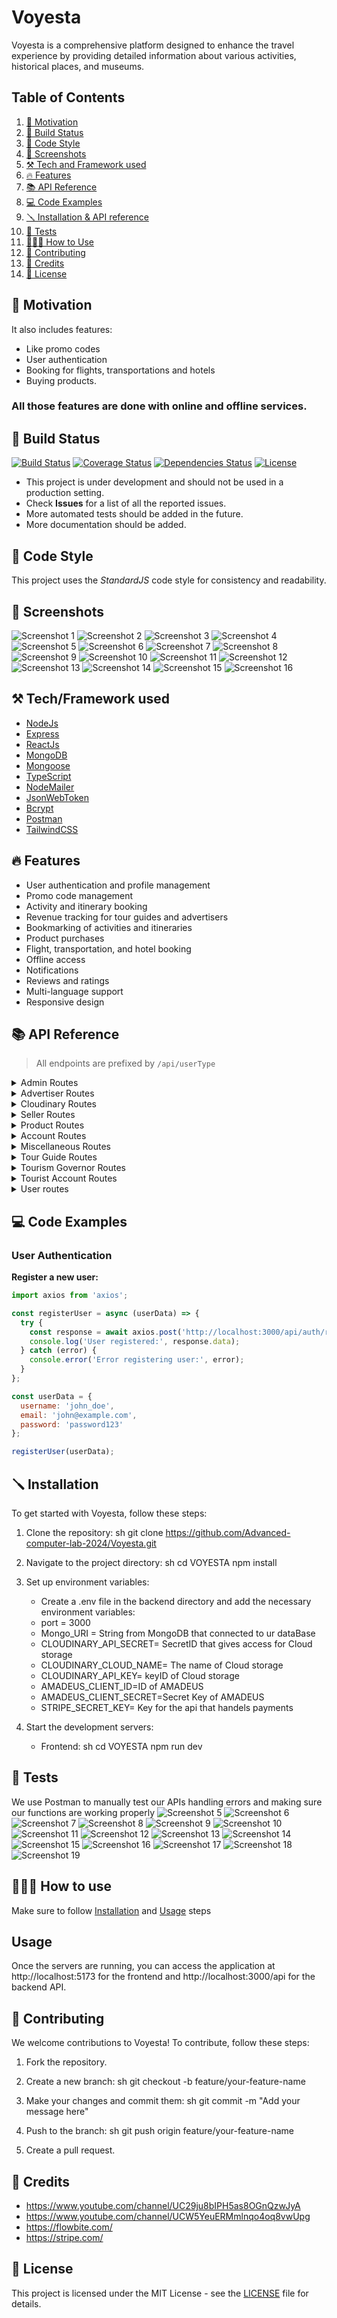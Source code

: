 # Voyesta
Voyesta is a comprehensive platform designed to enhance the travel experience by providing detailed information about various activities, historical places, and museums.

## Table of Contents

1. [🚀 Motivation](#-motivation)
2. [🧱 Build Status](#-build-status)
3. [🎨 Code Style](#-code-style)
4. [📸 Screenshots](#-screenshots)
5. [⚒️ Tech and Framework used](#️-tech-and-framework-used)
6. [🔥 Features](#-features)
7. [📚 API Reference](#-api-reference)
8. [💻 Code Examples](#-code-examples)
9. [🪛 Installation & API reference](#-installation--api-reference)
10. [🧪 Tests](#-tests)
11. [🧑🏻‍🏫 How to Use](#-how-to-use)
12. [🤝 Contributing](#-contributing)
13. [🫡 Credits](#-credits)
14. [📜 License](#-license)

## 🚀 Motivation

It also includes features: 
- Like promo codes
- User authentication
- Booking for flights, transportations and hotels
- Buying products.
### All those features are done with online and offline services.

## 🧱 Build Status

[![Build Status](https://github.com/yourusername/voyesta/actions/workflows/ci.yml/badge.svg)](https://github.com/yourusername/voyesta/actions)
[![Coverage Status](https://coveralls.io/repos/github/yourusername/voyesta/badge.svg?branch=main)](https://coveralls.io/github/yourusername/voyesta?branch=main)
[![Dependencies Status](https://david-dm.org/yourusername/voyesta/status.svg)](https://david-dm.org/yourusername/voyesta)
[![License](https://img.shields.io/badge/license-MIT-blue.svg)](https://github.com/yourusername/voyesta/blob/main/LICENSE)

- This project is under development and should not be used in a production setting.
- Check **Issues** for a list of all the reported issues.
- More automated tests should be added in the future.
- More documentation should be added.

## 🎨 Code Style
This project uses the *StandardJS* code style for consistency and readability.

## 📸 Screenshots
![Screenshot 1](screenshots/screenshot1.jpg)
![Screenshot 2](screenshots/screenshot2.jpg)
![Screenshot 3](screenshots/screenshot3.jpg)
![Screenshot 4](screenshots/screenshot4.jpg)
![Screenshot 5](screenshots/screenshot21.jpg)
![Screenshot 6](screenshots/screenshot22.jpg)
![Screenshot 7](screenshots/screenshot23.jpg)
![Screenshot 8](screenshots/screenshot24.jpg)
![Screenshot 9](screenshots/screenshot25.jpg)
![Screenshot 10](screenshots/screenshot26.jpg)
![Screenshot 11](screenshots/screenshot27.jpg)
![Screenshot 12](screenshots/screenshot28.jpg)
![Screenshot 13](screenshots/screenshot29.jpg)
![Screenshot 14](screenshots/screenshot30.jpg)
![Screenshot 15](screenshots/screenshot31.jpg)
![Screenshot 16](screenshots/screenshot32.jpg)
## ⚒️ Tech/Framework used

- [NodeJs](https://nodejs.org/en/)
- [Express](https://expressjs.com/)
- [ReactJs](https://reactjs.org/)
- [MongoDB](https://www.mongodb.com/)
- [Mongoose](https://mongoosejs.com/)
- [TypeScript](https://www.typescriptlang.org/)
- [NodeMailer](https://nodemailer.com/about/)
- [JsonWebToken](https://jwt.io/)
- [Bcrypt](https://www.npmjs.com/package/bcrypt)
- [Postman](https://www.postman.com/)
- [TailwindCSS](https://tailwindcss.com/)

## 🔥 Features
- User authentication and profile management
- Promo code management
- Activity and itinerary booking
- Revenue tracking for tour guides and advertisers
- Bookmarking of activities and itineraries
- Product purchases
- Flight, transportation, and hotel booking
- Offline access
- Notifications
- Reviews and ratings
- Multi-language support
- Responsive design

## 📚 API Reference

> All endpoints are prefixed by `/api/userType`

<details>
<summary>Admin Routes</summary>

### Admin Routes
- **POST** `/createTourismGoverner`  
  Create a new tourism governor.

- **POST** `/createAdmin`  
  Create a new admin.

- **PATCH** `/updatePassword`  
  Update an account's password.

- **DELETE** `/deleteAccount`  
  Delete an account.

### Activity Category Routes
- **POST** `/addActivityCategory`  
  Add a new activity category.

- **GET** `/getActivityCategory`  
  Retrieve all activity categories.

- **PUT** `/updateActivityCategory`  
  Update an activity category.

- **DELETE** `/deleteActivityCategory`  
  Delete an activity category by ID.

### Preference Tag Routes
- **POST** `/addPrefernceTag`  
  Add a new preference tag.

- **GET** `/getPrefernceTag`  
  Retrieve all preference tags.

- **PUT** `/updatePrefernceTag`  
  Update a preference tag.

- **DELETE** `/deletePrefernceTag`  
  Delete a preference tag.

### Product Routes
- **GET** `/getProducts`  
  Retrieve all products (authentication required).

- **POST** `/addProduct`  
  Add a new product.

- **PUT** `/updateProduct/:id`  
  Update a product by ID.

- **GET** `/searchProducts`  
  Search products by name.

- **GET** `/filterProductsByPrice`  
  Filter products by price.

- **GET** `/sortProductsByRatings`  
  Sort products by ratings.

- **GET** `/getProductsMinAndMax`  
  Get the minimum and maximum prices of products.

- **PATCH** `/archiveProduct/:id`  
  Archive a product by ID (authentication required).

- **PATCH** `/unarchiveProduct/:id`  
  Unarchive a product by ID (authentication required).

- **GET** `/getProductsSales`  
  Retrieve product sales data (authentication required).

### Itineraries Routes
- **GET** `/getItinerary`  
  Retrieve itineraries (authentication required).

- **PATCH** `/flagInappropriate/:id`  
  Flag an itinerary as inappropriate by ID (authentication required).

- **PATCH** `/flagActivityAsInappropriate/:id`  
  Flag an activity as inappropriate by ID (authentication required).

### Complaint Routes
- **GET** `/getComplaints`  
  Retrieve all complaints.

- **GET** `/getComplaintById/:id`  
  Retrieve a specific complaint by ID.

- **PATCH** `/updateComplaintStatus/:id`  
  Update the status of a complaint by ID.

- **PATCH** `/replyToComplaint/:id`  
  Add a reply to a complaint by ID (authentication required).

### Account Routes
- **PATCH** `/changePassword`  
  Change the password of an account (authentication required).

- **PATCH** `/setStatusToActive/:id`  
  Set an account's status to active by ID.

- **PATCH** `/setStatusToRejected/:id`  
  Set an account's status to rejected by ID.

- **DELETE** `/deleteAccount/:id`  
  Delete an account by ID (authentication required).

- **GET** `/getDeletedUsers`  
  Retrieve all deleted users.

### Promo Code Routes
- **POST** `/createPromoCode`  
  Create a new promo code.

- **GET** `/getPromoCodes`  
  Retrieve all promo codes.

- **POST** `/createGlobalPromoCode`  
  Create a global promo code.

- **GET** `/getGlobalPromoCodes`  
  Retrieve all global promo codes.

- **PUT** `/updateGlobalPromoCode/:code`  
  Update a global promo code by its code.

- **DELETE** `/deleteGlobalPromoCode/:code`  
  Delete a global promo code by its code.

- **POST** `/BDpromocode/:code`  
  Generate promo codes for users with birthdays matching a specific date.

### Miscellaneous Routes
- **GET** `/CheckStock`  
  Check product stock levels.

- **GET** `/getRevenue`  
  Retrieve revenue data (authentication required).

- **POST** `/sendNotification`  
  Send a notification (authentication required).

- **GET** `/getActivity`  
  Retrieve activity data (authentication required).

- **GET** `/getNotifications`  
  Retrieve notifications (authentication required).

- **GET** `/getUserStats`  
  Retrieve user statistics.
</details>

<details>
<summary>Advertiser Routes</summary>

### Advertiser Management
- **POST** `/add`  
  Add a new advertiser.

- **GET** `/get`  
  Retrieve all advertisers (authentication required).

- **PUT** `/update`  
  Update an advertiser (authentication required).

- **DELETE** `/delete`  
  Delete an advertiser (authentication required).

---

### Activity Management
- **POST** `/createActivity`  
  Create a new activity (authentication required).

- **GET** `/getActivity`  
  Retrieve all activities created by an advertiser (authentication required).

- **PUT** `/updateActivity/:id`  
  Update an activity by ID (authentication required).

- **DELETE** `/deleteActivity/:id`  
  Delete an activity by ID (authentication required).

---

### Category and Preference Tag Management
- **GET** `/getActivityCategories`  
  Retrieve activity categories (authentication required).

- **GET** `/getPreferenceTags`  
  Retrieve preference tags (authentication required).

---

### Account Management
- **PATCH** `/changePassword`  
  Change the password of an account (authentication required).

- **PATCH** `/setStatusToDeleted`  
  Set the status of an account to deleted (authentication required).

---

### Profile Management
- **POST** `/uploadProfilePicture`  
  Upload a profile picture (authentication required).

---

### Revenue and Reports
- **GET** `/getRevenue`  
  Retrieve revenue data (authentication required).

- **GET** `/getBookingsReport`  
  Retrieve bookings report (authentication required).

---

### Notifications
- **GET** `/getNotifications`  
  Retrieve notifications (authentication required).

---

### Booking Management
- **PATCH** `/updateBookingEnabled/:id`  
  Update the booking enabled status for an activity by ID.

- **GET** `/:id/booking-status`  
  Retrieve the booking status for an activity by ID (authentication required).

</details>

<details>
<summary>Cloudinary Routes</summary>

### **Image Upload Routes**
- **POST** `/upload`  
  Upload an image (authentication required).

- **POST** `/uploadId`  
  Upload an ID document (authentication required).

- **POST** `/uploadAdditionalDocument`  
  Upload an additional document (authentication required).

- **POST** `/uploadِDocument`  
  Upload a general document (authentication required).

- **POST** `/uploadProductImage/:productId`  
  Upload a product image associated with a specific product by `productId` (authentication required).

### **Image Retrieval Routes**
- **GET** `/image/:publicId`  
  Retrieve an image or document by its `publicId`.

</details>

<details>
<summary>Seller Routes</summary>

### **Seller Management**
- **POST** `/add`  
  Create a new seller.

- **GET** `/get`  
  Retrieve seller details (authentication required).

- **PUT** `/update`  
  Update seller details (authentication required).

- **DELETE** `/delete`  
  Delete a seller (authentication required).

</details>

<details>
<summary>Product Routes</summary>

### **Product Management**
- **POST** `/createProduct`  
  Add a new product (authentication required).

- **GET** `/getAllProducts`  
  Retrieve all products.

- **GET** `/getMyProducts`  
  Retrieve products of the authenticated seller (authentication required).

- **GET** `/getProductsSales`  
  Retrieve sales data for products (authentication required).

- **PUT** `/updateProduct/:id`  
  Update a product by ID (authentication required).

- **PATCH** `/archiveProduct/:id`  
  Archive a product by ID (authentication required).

- **PATCH** `/unarchiveProduct/:id`  
  Unarchive a product by ID (authentication required).

- **GET** `/searchProductByName`  
  Search for products by name.

</details>

<details>
<summary>Account Routes</summary>

### **Account Management**
- **PATCH** `/changePassword`  
  Change the seller's password (authentication required).

- **PATCH** `/setStatusToDeleted`  
  Set the account status to deleted (authentication required).

</details>

<details>
<summary>Miscellaneous Routes</summary>

### **Miscellaneous**
- **POST** `/uploadProfilePicture`  
  Upload a profile picture (authentication required).

- **GET** `/CheckStock`  
  Check stock levels for products.

- **GET** `/getRevenue`  
  Retrieve revenue data (authentication required).

- **GET** `/getNotifications`  
  Retrieve notifications (authentication required).

</details>

<details>
<summary>Tour Guide Routes</summary>

## **Tour Guide Management**
- **POST** `/add`  
  Add a new tour guide.

- **GET** `/get`  
  Retrieve all tour guides (authentication required).

- **PUT** `/update`  
  Update a tour guide (authentication required).

## **Itineraries**
- **POST** `/createItinerary`  
  Create a new itinerary (authentication required).

- **GET** `/getItinerary/:id`  
  Retrieve a specific itinerary by ID.

- **GET** `/getItinerary`  
  Retrieve all itineraries (authentication required).

- **DELETE** `/deleteItinerary/:id`  
  Delete an itinerary by ID (authentication required).

- **PUT** `/updateItinerary/:id`  
  Update an itinerary by ID (authentication required).

- **PATCH** `/itineraries/:id/booking-status`  
  Update the booking status of an itinerary.

## **Activities**
- **GET** `/getActivity`  
  Retrieve activities.

## **Museums and Historical Places**
- **GET** `/getPlaces`  
  Retrieve museums and historical places.

## **Account Management**
- **PATCH** `/changePassword`  
  Change the password of a user account (authentication required).

- **PATCH** `/setStatusToDeleted`  
  Set the status of an account to "deleted" (authentication required).

- **POST** `/uploadProfilePicture`  
  Upload a profile picture (authentication required).

## **Revenue and Reports**
- **GET** `/getRevenue`  
  Retrieve revenue details (authentication required).

- **GET** `/getBookingsReport`  
  Retrieve a bookings report (authentication required).

## **Notifications**
- **GET** `/getNotifications`  
  Retrieve notifications (authentication required).

## **Booking Status**
- **PATCH** `/updateBookingEnabled/:id`  
  Update the enabled status of a booking.

- **GET** `/:id/booking-status`  
  Retrieve the booking status by ID (authentication required).

</details>

<details>
<summary>Tourism Governor Routes</summary>

### **Museums and Historical Places Routes**
- **POST** `/add`  
  Create a new museum or historical place (authentication required).

- **GET** `/getPlaces`  
  Retrieve all museums and historical places (authentication required).

- **PATCH** `/updatePlace/:id`  
  Update a museum or historical place by ID (authentication required).

- **DELETE** `/deletePlace/:id`  
  Delete a museum or historical place by ID (authentication required).

- **POST** `/addTag`  
  Add a tag to a museum or historical place (authentication required).

- **GET** `/search`  
  Search for museums or historical places.

### **Account Routes**
- **PATCH** `/changePassword`  
  Change the password of a tourism governor account (authentication required).

</details>
<details>

<summary>Tourist Account Routes</summary>

### `POST /add`
- **Description**: Create a new tourist account.
- **Controller**: `createTourist`

### `GET /get`
- **Description**: Retrieve a list of tourists (authentication required).
- **Controller**: `getTourists`

### `PUT /update`
- **Description**: Update tourist account details (authentication required).
- **Controller**: `updateTourist`

### `DELETE /delete`
- **Description**: Delete a tourist account (authentication required).
- **Controller**: `deleteTourist`

## Activity and Itinerary Routes
### `GET /getActivity`
- **Description**: Retrieve all activities (authentication required).
- **Controller**: `activityController.getActivity`

### `GET /getItinerary`
- **Description**: Retrieve itineraries (authentication required).
- **Controller**: `itineraryController.getItineraries`

### `GET /getCategory`
- **Description**: Retrieve activity categories (authentication required).
- **Controller**: `getActivityCategory`

### `GET /getTags`
- **Description**: Retrieve preference tags (authentication required).
- **Controller**: `getPreferenceTags`

### `PATCH /tourGuideComment/:id`
- **Description**: Add a comment on a tour guide (authentication required).
- **Controller**: `TourGuideComments`

### `PATCH /tourGuideRate/:id`
- **Description**: Rate a tour guide (authentication required).
- **Controller**: `rateTourGuide`

### `GET /checkTourGuideRatingAndComment/:id`
- **Description**: Check if the user has rated or commented on a tour guide (authentication required).
- **Controller**: `checkTourGuideRatingAndComment`

### `PATCH /activityComment/:id`
- **Description**: Add a comment to an activity (authentication required).
- **Controller**: `activityController.addComment`

### `PATCH /activityRate/:id`
- **Description**: Rate an activity (authentication required).
- **Controller**: `activityController.addRating`

### `PATCH /itineraryRate/:id`
- **Description**: Rate an itinerary (authentication required).
- **Controller**: `itineraryController.addItineraryRating`

### `PATCH /itineraryComment/:id`
- **Description**: Add a comment to an itinerary (authentication required).
- **Controller**: `itineraryController.addItineraryComment`

## Booking Routes
### `POST /BookEvent/:id`
- **Description**: Create a booking for an event (authentication required).
- **Controller**: `createBooking`

### `GET /getBookings`
- **Description**: Retrieve all bookings (authentication required).
- **Controller**: `getBookings`

### `PATCH /cancelBooking/:id`
- **Description**: Cancel a booking by ID (authentication required).
- **Controller**: `cancelBooking`

### `PATCH /payForBooking/:id`
- **Description**: Pay for a booking (authentication required).
- **Controller**: `payForBooking`

### `GET /viewAllPaidBookings`
- **Description**: View all paid bookings (authentication required).
- **Controller**: `viewAllPaidBookings`

## Order and Cart Routes
### `POST /createOrder`
- **Description**: Create a new order (authentication required).
- **Controller**: `createOrder`

### `GET /getOrders`
- **Description**: Retrieve all orders (authentication required).
- **Controller**: `getOrders`

### `GET /getOrder/:orderId`
- **Description**: Retrieve a specific order by ID (authentication required).
- **Controller**: `getOrder`

### `PATCH /cancelOrder/:orderId`
- **Description**: Cancel an order by ID (authentication required).
- **Controller**: `cancelOrder`

### `PATCH /pay`
- **Description**: Pay for an order (authentication required).
- **Controller**: `pay`

### `POST /addToCart`
- **Description**: Add an item to the cart (authentication required).
- **Controller**: `productController.addCart`

### `DELETE /removefromCart`
- **Description**: Remove an item from the cart (authentication required).
- **Controller**: `productController.removeCart`

### `POST /AddToWishList`
- **Description**: Add an item to the wishlist (authentication required).
- **Controller**: `productController.addToWishlist`

### `GET /ViewList`
- **Description**: View the wishlist (authentication required).
- **Controller**: `productController.getWishlist`

### `POST /deleteWish`
- **Description**: Remove an item from the wishlist (authentication required).
- **Controller**: `productController.removeFromWishlist`

### `POST /moveToCart`
- **Description**: Move an item from the wishlist to the cart (authentication required).
- **Controller**: `productController.moveWishlistToCart`

### `GET /getCart`
- **Description**: Retrieve the cart (authentication required).
- **Controller**: `productController.getCart`

### `POST /updateQuantity`
- **Description**: Update the quantity of an item in the cart (authentication required).
- **Controller**: `productController.updateCartQuantity`

## Promo Code and Coupon Routes
### `POST /redeemPromoCode`
- **Description**: Redeem a promo code (authentication required).
- **Controller**: `redeemPromoCode`

## Complaint Routes
### `POST /createComplaint`
- **Description**: Create a new complaint (authentication required).
- **Controller**: `createComplaint`

### `GET /getComplaintById/:id`
- **Description**: Retrieve a complaint by ID (authentication required).
- **Controller**: `getComplaintById`

### `GET /getComplaints`
- **Description**: Retrieve all complaints (authentication required).
- **Controller**: `getComplaints`

## Notification Routes
### `POST /requestNotification`
- **Description**: Request a notification (authentication required).
- **Controller**: `requestNotification`

### `GET /getNotifications`
- **Description**: Retrieve all notifications (authentication required).
- **Controller**: `getNotifications`

### `GET /getUnreadNotifications`
- **Description**: Retrieve unread notifications (authentication required).
- **Controller**: `getUnreadNotifications`

## Address Routes
### `POST /createAddress`
- **Description**: Create a new address (authentication required).
- **Controller**: `createAddress`

### `GET /getAddresses`
- **Description**: Retrieve all addresses (authentication required).
- **Controller**: `getAddresses`

### `DELETE /deleteAddresses/:id`
- **Description**: Delete an address by ID (authentication required).
- **Controller**: `deleteAddresses`

## Miscellaneous Routes
### `GET /searchFlights`
- **Description**: Search for flights (authentication required).
- **Controller**: `searchFlights`

### `GET /searchHotels`
- **Description**: Search for hotels by city (authentication required).
- **Controller**: `searchHotelsByCity`

### `POST /confirmFlightPrice`
- **Description**: Confirm flight price (authentication required).
- **Controller**: `confirmFlightPrice`

### `GET /transportationActivities`
- **Description**: Get transportation activities (authentication required).
- **Controller**: `activityController.getTransportationActivities`

### `POST /sendPaymentReceipt`
- **Description**: Send a payment receipt (authentication required).
- **Controller**: `sendPaymentReceipt`

### `POST /createPurchase`
- **Description**: Create a purchase from the cart (authentication required).
- **Controller**: `createPurchasesFromCart`

### `POST /clearCart`
- **Description**: Clear the cart (authentication required).
- **Controller**: `clearCart`

### `DELETE /deleteCancelledOrders`
- **Description**: Delete cancelled orders (authentication required).
- **Controller**: `deleteCancelledOrders`
</details>

<details>
  <summary>User routes</summary>

  ### `POST /registerGuestUser`
  - **Description**: Register
  - **Controller**: registerGuestUser
  ### `GET /getGuestUsers`
  - **Description**: Get users
  - **Controller**: getGuestUsers

</details>

## 💻 Code Examples

### User Authentication

**Register a new user:**
```javascript
import axios from 'axios';

const registerUser = async (userData) => {
  try {
    const response = await axios.post('http://localhost:3000/api/auth/register', userData);
    console.log('User registered:', response.data);
  } catch (error) {
    console.error('Error registering user:', error);
  }
};

const userData = {
  username: 'john_doe',
  email: 'john@example.com',
  password: 'password123'
};

registerUser(userData);
```

## 🪛 Installation
To get started with Voyesta, follow these steps:

1. Clone the repository:
    sh
    git clone https://github.com/Advanced-computer-lab-2024/Voyesta.git
    

2. Navigate to the project directory:
    sh
    cd VOYESTA
    npm install
    
    
3. Set up environment variables:
    - Create a .env file in the backend directory and add the necessary environment variables:
    * port = 3000
    * Mongo_URI = String from MongoDB that connected to ur dataBase
    * CLOUDINARY_API_SECRET= SecretID that gives access for Cloud storage
    * CLOUDINARY_CLOUD_NAME= The name of Cloud storage
    * CLOUDINARY_API_KEY= keyID of Cloud storage
    * AMADEUS_CLIENT_ID=ID of AMADEUS
    * AMADEUS_CLIENT_SECRET=Secret Key of AMADEUS
    * STRIPE_SECRET_KEY= Key for the api that handels payments
4. Start the development servers:
    - Frontend:
        sh
        cd VOYESTA
        npm run dev
        
## 🧪 Tests
We use Postman to manually test our APIs handling errors and making sure our functions are working properly
![Screenshot 5](screenshots/screenshot5.jpg)
![Screenshot 6](screenshots/screenshot6.jpg)
![Screenshot 7](screenshots/screenshot7.jpg)
![Screenshot 8](screenshots/screenshot8.jpg)
![Screenshot 9](screenshots/screenshot9.jpg)
![Screenshot 10](screenshots/screenshot10.jpg)
![Screenshot 11](screenshots/screenshot11.jpg)
![Screenshot 12](screenshots/screenshot12.jpg)
![Screenshot 13](screenshots/screenshot13.jpg)
![Screenshot 14](screenshots/screenshot14.jpg)
![Screenshot 15](screenshots/screenshot15.jpg)
![Screenshot 16](screenshots/screenshot16.jpg)
![Screenshot 17](screenshots/screenshot17.jpg)
![Screenshot 18](screenshots/screenshot18.jpg)
![Screenshot 19](screenshots/screenshot19.jpg)

## 🧑🏻‍🏫 How to use
Make sure to follow [Installation](#-installation) and [Usage](#-usage) steps

## Usage
Once the servers are running, you can access the application at http://localhost:5173 for the frontend and http://localhost:3000/api for the backend API.

## 🤝 Contributing
We welcome contributions to Voyesta! To contribute, follow these steps:

1. Fork the repository.
2. Create a new branch:
    sh
    git checkout -b feature/your-feature-name
    
3. Make your changes and commit them:
    sh
    git commit -m "Add your message here"
    
4. Push to the branch:
    sh
    git push origin feature/your-feature-name
    
5. Create a pull request.

## 🫡 Credits
- https://www.youtube.com/channel/UC29ju8bIPH5as8OGnQzwJyA
- https://www.youtube.com/channel/UCW5YeuERMmlnqo4oq8vwUpg   
- https://flowbite.com/     
- https://stripe.com/

## 📜 License

This project is licensed under the MIT License - see the [LICENSE](LICENSE) file for details.
